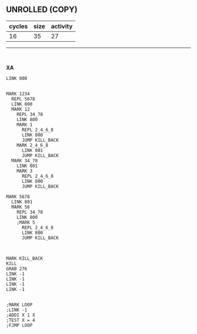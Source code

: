 ## UNROLLED (COPY)

| cycles | size | activity |
| ------ | ---- | -------- |
| 16 | 35 | 27 |
<hr>
<br>

**XA**

```
LINK 800


MARK 1234
  REPL 5678
  LINK 800
  MARK 12
    REPL 34_78
    LINK 800
    MARK 1
      REPL 2_4_6_8
      LINK 800
      JUMP KILL_BACK
    MARK 2_4_6_8
      LINK 801
      JUMP KILL_BACK
  MARK 34_78
    LINK 801
    MARK 3
      REPL 2_4_6_8
      LINK 800
      JUMP KILL_BACK

MARK 5678
  LINK 801
  MARK 56
    REPL 34_78
    LINK 800
    ;MARK 5
      REPL 2_4_6_8
      LINK 800
      JUMP KILL_BACK



MARK KILL_BACK
KILL
GRAB 276
LINK -1
LINK -1
LINK -1
LINK -1


;MARK LOOP
;LINK -1
;ADDI X 1 X
;TEST X = 4
;FJMP LOOP
```
